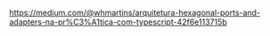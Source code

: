 https://medium.com/@whmartins/arquitetura-hexagonal-ports-and-adapters-na-pr%C3%A1tica-com-typescript-42f6e113715b
